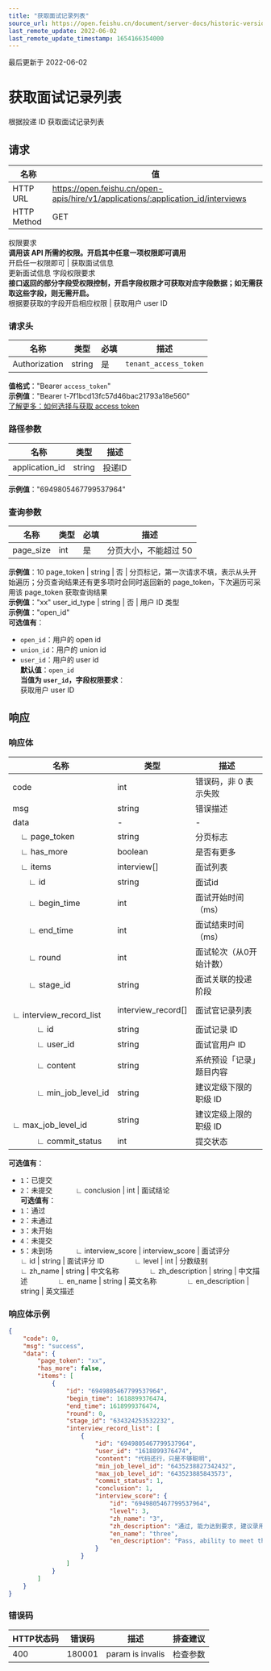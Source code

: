 ```yaml
---
title: "获取面试记录列表"
source_url: https://open.feishu.cn/document/server-docs/historic-version/hire_internal/application-interview/list
last_remote_update: 2022-06-02
last_remote_update_timestamp: 1654166354000
---
```

最后更新于 2022-06-02

# 获取面试记录列表

根据投递 ID 获取面试记录列表

## 请求
名称 | 值
---|---
HTTP URL | https://open.feishu.cn/open-apis/hire/v1/applications/:application_id/interviews
HTTP Method | GET
权限要求  
 **调用该 API 所需的权限。开启其中任意一项权限即可调用**  
开启任一权限即可 | 获取面试信息  
            更新面试信息
字段权限要求  
            **接口返回的部分字段受权限控制，开启字段权限才可获取对应字段数据；如无需获取这些字段，则无需开启。**  
            根据要获取的字段开启相应权限 | 获取用户 user ID

### 请求头

名称 | 类型 | 必填 | 描述
--- | --- | --- | ---
Authorization | string | 是 | `tenant_access_token`  
**值格式**："Bearer `access_token`"  
**示例值**："Bearer t-7f1bcd13fc57d46bac21793a18e560"  
[了解更多：如何选择与获取 access token](https://open.feishu.cn/document/uAjLw4CM/ugTN1YjL4UTN24CO1UjN/trouble-shooting/how-to-choose-which-type-of-token-to-use)

### 路径参数

名称 | 类型 | 描述
--- | --- | ---
application_id | string | 投递ID  
**示例值**："6949805467799537964"

### 查询参数

名称 | 类型 | 必填 | 描述
--- | --- | --- | ---
page_size | int | 是 | 分页大小，不能超过 50  
**示例值**：10
page_token | string | 否 | 分页标记，第一次请求不填，表示从头开始遍历；分页查询结果还有更多项时会同时返回新的 page_token，下次遍历可采用该 page_token 获取查询结果  
**示例值**："xx"
user_id_type | string | 否 | 用户 ID 类型  
**示例值**："open_id"  
**可选值有**：  
- `open_id`：用户的 open id  
- `union_id`：用户的 union id  
- `user_id`：用户的 user id  
**默认值**：`open_id`  
**当值为 `user_id`，字段权限要求**：  
获取用户 user ID

## 响应

### 响应体

名称 | 类型 | 描述
--- | --- | ---
code | int | 错误码，非 0 表示失败
msg | string | 错误描述
data | \- | \-
&emsp;∟&nbsp;page_token | string | 分页标志
&emsp;∟&nbsp;has_more | boolean | 是否有更多
&emsp;∟&nbsp;items | interview\[\] | 面试列表
&emsp;&emsp;∟&nbsp;id | string | 面试id
&emsp;&emsp;∟&nbsp;begin_time | int | 面试开始时间（ms）
&emsp;&emsp;∟&nbsp;end_time | int | 面试结束时间（ms）
&emsp;&emsp;∟&nbsp;round | int | 面试轮次（从0开始计数）
&emsp;&emsp;∟&nbsp;stage_id | string | 面试关联的投递阶段
&emsp;&emsp;∟&nbsp;interview_record_list | interview_record\[\] | 面试官记录列表
&emsp;&emsp;&emsp;∟&nbsp;id | string | 面试记录 ID
&emsp;&emsp;&emsp;∟&nbsp;user_id | string | 面试官用户 ID
&emsp;&emsp;&emsp;∟&nbsp;content | string | 系统预设「记录」题目内容
&emsp;&emsp;&emsp;∟&nbsp;min_job_level_id | string | 建议定级下限的职级 ID
&emsp;&emsp;&emsp;∟&nbsp;max_job_level_id | string | 建议定级上限的职级 ID
&emsp;&emsp;&emsp;∟&nbsp;commit_status | int | 提交状态  
**可选值有**：  
- `1`：已提交  
- `2`：未提交
&emsp;&emsp;&emsp;∟&nbsp;conclusion | int | 面试结论  
**可选值有**：  
- `1`：通过  
- `2`：未通过  
- `3`：未开始  
- `4`：未提交  
- `5`：未到场
&emsp;&emsp;&emsp;∟&nbsp;interview_score | interview_score | 面试评分
&emsp;&emsp;&emsp;&emsp;∟&nbsp;id | string | 面试评分 ID
&emsp;&emsp;&emsp;&emsp;∟&nbsp;level | int | 分数级别
&emsp;&emsp;&emsp;&emsp;∟&nbsp;zh_name | string | 中文名称
&emsp;&emsp;&emsp;&emsp;∟&nbsp;zh_description | string | 中文描述
&emsp;&emsp;&emsp;&emsp;∟&nbsp;en_name | string | 英文名称
&emsp;&emsp;&emsp;&emsp;∟&nbsp;en_description | string | 英文描述

### 响应体示例

```json
{
    "code": 0,
    "msg": "success",
    "data": {
        "page_token": "xx",
        "has_more": false,
        "items": [
            {
                "id": "6949805467799537964",
                "begin_time": 1618899376474,
                "end_time": 1618999376474,
                "round": 0,
                "stage_id": "634324253532232",
                "interview_record_list": [
                    {
                        "id": "6949805467799537964",
                        "user_id": "1618899376474",
                        "content": "代码还行，只是不够聪明",
                        "min_job_level_id": "6435238827342432",
                        "max_job_level_id": "643523885843573",
                        "commit_status": 1,
                        "conclusion": 1,
                        "interview_score": {
                            "id": "6949805467799537964",
                            "level": 3,
                            "zh_name": "3",
                            "zh_description": "通过, 能力达到要求, 建议录用",
                            "en_name": "three",
                            "en_description": "Pass, ability to meet the requirements, suggest to hire"
                        }
                    }
                ]
            }
        ]
    }
}
```

### 错误码

HTTP状态码 | 错误码 | 描述 | 排查建议
--- | --- | --- | ---
400 | 180001 | param is invalis | 检查参数
